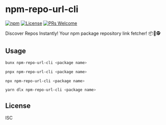 # npm-repo-url-cli

[![npm](https://img.shields.io/npm/v/npm-repo-url-cli?color=0033ff&label=npm&style=for-the-badge)](https://npm.im/npm-repo-url-cli)
[![License](https://img.shields.io/badge/License-ISC-33cc66.svg?style=for-the-badge)](https://opensource.org/licenses/ISC)
[![PRs Welcome](https://img.shields.io/badge/PRs-welcome-ff33cc.svg?style=for-the-badge)](https://makeapullrequest.com)

Discover Repos Instantly! Your npm package repository link fetcher! 📦🔦🕵️

## Usage

```sh
bunx npm-repo-url-cli <package name>
```

```sh
pnpx npm-repo-url-cli <package name>
```

```sh
npx npm-repo-url-cli <package name>
```

```sh
yarn dlx npm-repo-url-cli <package name>
```

## License

ISC
